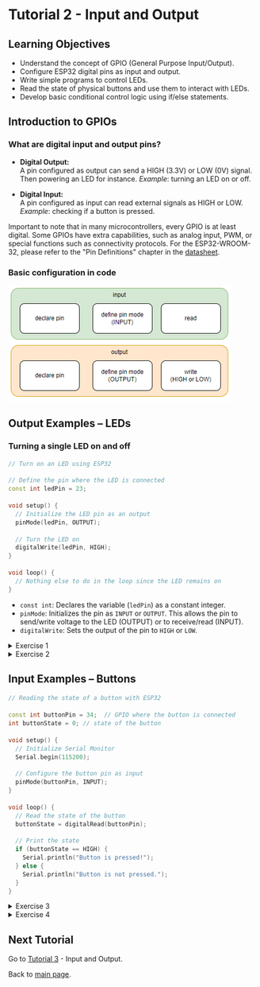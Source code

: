 # Tutorial 2 - Input and Output

## Learning Objectives

- Understand the concept of GPIO (General Purpose Input/Output).
- Configure ESP32 digital pins as input and output.
- Write simple programs to control LEDs.
- Read the state of physical buttons and use them to interact with LEDs.
- Develop basic conditional control logic using if/else statements.

## Introduction to GPIOs

### What are digital input and output pins?

- **Digital Output:**  
    A pin configured as output can send a HIGH (3.3V) or LOW (0V) signal. Then powering an LED for instance.
    *Example*: turning an LED on or off.  

- **Digital Input:**  
    A pin configured as input can read external signals as HIGH or LOW.  
    *Example*: checking if a button is pressed.

Important to note that in many microcontrollers, every GPIO is at least digital. Some GPIOs have extra capabilities, such as analog input, PWM, or special functions such as connectivity protocols. For the ESP32-WROOM-32, please refer to the "Pin Definitions" chapter in the [datasheet](https://www.espressif.com/sites/default/files/documentation/esp32-wroom-32_datasheet_en.pdf).

### Basic configuration in code

![alt text](image.png)

## Output Examples – LEDs

### Turning a single LED on and off

```cpp
// Turn on an LED using ESP32

// Define the pin where the LED is connected
const int ledPin = 23;

void setup() {
  // Initialize the LED pin as an output
  pinMode(ledPin, OUTPUT);

  // Turn the LED on
  digitalWrite(ledPin, HIGH);
}

void loop() {
  // Nothing else to do in the loop since the LED remains on
}
```

- `const int`: Declares the variable (`ledPin`) as a constant integer.
- `pinMode`: Initializes the pin as `INPUT` or `OUTPUT`. This allows the pin to send/write voltage to the LED (OUTPUT) or to receive/read (INPUT).
- `digitalWrite`: Sets the output of the pin to `HIGH` or `LOW`.

<details>
<summary>Exercise 1</summary>

**Task:**  
Develop a program to light up multiple LEDs.

**Solution:**  
[ex1](ex1/ex1.ino)
</details>

<details>
<summary>Exercise 2</summary>

**Task:**  
Develop a program to light up multiple LEDs. Make them blink in sequence (use the `delay()` function).  

**Solution:**  
[ex2](ex2/ex2.ino)

</details>

## Input Examples – Buttons

```cpp
// Reading the state of a button with ESP32

const int buttonPin = 34;  // GPIO where the button is connected
int buttonState = 0; // state of the button

void setup() {
  // Initialize Serial Monitor
  Serial.begin(115200);

  // Configure the button pin as input
  pinMode(buttonPin, INPUT);
}

void loop() {
  // Read the state of the button
  buttonState = digitalRead(buttonPin);

  // Print the state
  if (buttonState == HIGH) {
    Serial.println("Button is pressed!");
  } else {
    Serial.println("Button is not pressed.");
  }
}
```

<details>
<summary>Exercise 3</summary>

**Task:**  
Develop a program to turn on an LED when the button is pressed.

<!-- **Solution:**  
[ex3](ex3/ex3.ino) -->

</details>

<details>
<summary>Exercise 4</summary>

**Task:**  
Develop a program to turn on an LED combinations: multiple buttons controlling LEDs. Create your own logic.

<!-- **Solution:**  
[ex4](ex4/ex4.ino) -->

</details>

## Next Tutorial

Go to [Tutorial 3](../tutorial3/ReadMe.md) - Input and Output.

Back to [main page](../../README.md).
